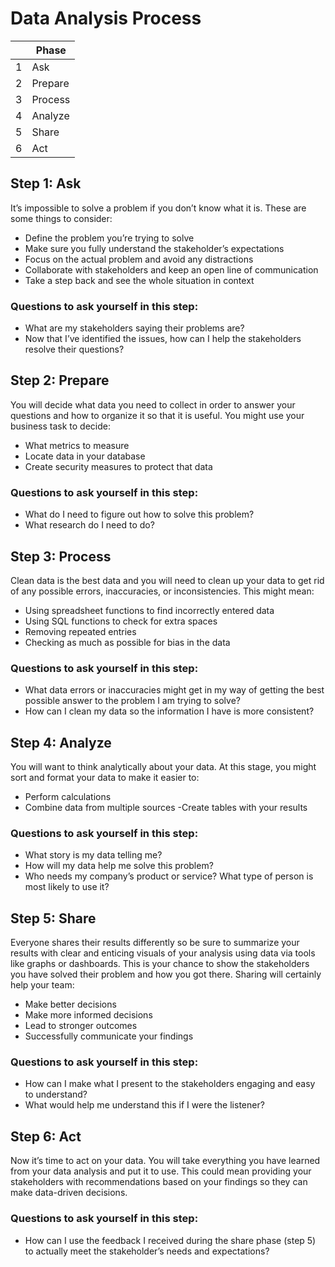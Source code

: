 # Data Analysis Process

| |Phase|
|---|---|
|1|Ask|
|2|Prepare|
|3|Process|
|4|Analyze|
|5|Share|
|6|Act|

## Step 1: Ask
It’s impossible to solve a problem if you don’t know what it is. These are some things to consider:
- Define the problem you’re trying to solve 
- Make sure you fully understand the stakeholder’s expectations
- Focus on the actual problem and avoid any distractions
- Collaborate with stakeholders and keep an open line of communication
- Take a step back and see the whole situation in context

### Questions to ask yourself in this step: 
- What are my stakeholders saying their problems are?
- Now that I’ve identified the issues, how can I help the stakeholders resolve their questions?

## Step 2: Prepare 
You will decide what data you need to collect in order to answer your questions and how to organize it so that it is useful. You might use your business task to decide: 
- What metrics to measure
- Locate data in your database
- Create security measures to protect that data

### Questions to ask yourself in this step: 
- What do I need to figure out how to solve this problem?
- What research do I need to do?

## Step 3: Process
Clean data is the best data and you will need to clean up your data to get rid of any possible errors, inaccuracies, or inconsistencies. This might mean:
- Using spreadsheet functions to find incorrectly entered data 
- Using SQL functions to check for extra spaces
- Removing repeated entries
- Checking as much as possible for bias in the data

### Questions to ask yourself in this step: 
- What data errors or inaccuracies might get in my way of getting the best possible answer to the problem I am trying to solve?
- How can I clean my data so the information I have is more consistent?

## Step 4: Analyze 
You will want to think analytically about your data. At this stage, you might sort and format your data to make it easier to: 
- Perform calculations
- Combine data from multiple sources
-Create tables with your results
 
### Questions to ask yourself in this step:
- What story is my data telling me?
- How will my data help me solve this problem?
- Who needs my company’s product or service? What type of person is most likely to use it?

## Step 5: Share
Everyone shares their results differently so be sure to summarize your results with clear and enticing visuals of your analysis using data via tools like graphs or dashboards. This is your chance to show the stakeholders you have solved their problem and how you got there. Sharing will certainly help your team:  
- Make better decisions
- Make more informed decisions
- Lead to stronger outcomes
- Successfully communicate your findings

### Questions to ask yourself in this step:
- How can I make what I present to the stakeholders engaging and easy to understand?
- What would help me understand this if I were the listener?

## Step 6: Act
Now it’s time to act on your data. You will take everything you have learned from your data analysis and put it to use. This could mean providing your stakeholders with recommendations based on your findings so they can make data-driven decisions.

### Questions to ask yourself in this step:
- How can I use the feedback I received during the share phase (step 5) to actually meet the stakeholder’s needs and expectations?

